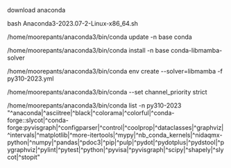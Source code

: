 
download anaconda

bash Anaconda3-2023.07-2-Linux-x86_64.sh

/home/moorepants/anaconda3/bin/conda update -n base conda

/home/moorepants/anaconda3/bin/conda install -n base conda-libmamba-solver

/home/moorepants/anaconda3/bin/conda env create --solver=libmamba -f py310-2023.yml

/home/moorepants/anaconda3/bin/conda --set channel_priority strict

/home/moorepants/anaconda3/bin/conda list -n py310-2023 "^anaconda|^asciitree|^black|^colorama|^colorful|^conda-forge::slycot|^conda-forge:pyvisgraph|^configparser|^control|^coolprop|^dataclasses|^graphviz|^intervals|^matplotlib|^more-itertools|^mypy|^nb_conda_kernels|^nidaqmx-python|^numpy|^pandas|^pdoc3|^pip|^pulp|^pydot|^pydotplus|^pydstool|^pygraphviz|^pylint|^pytest|^python|^pyvisa|^pyvisgraph|^scipy|^shapely|^slycot|^stopit"

